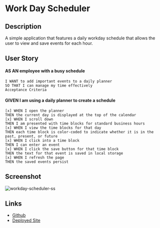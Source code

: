 
# Work Day Scheduler

## Description
A simple application that features a daily workday schedule that allows the user to view and save events for each hour.

## User Story

#### AS AN employee with a busy schedule
    I WANT to add important events to a daily planner
    SO THAT I can manage my time effectively
    Acceptance Criteria
    
#### GIVEN I am using a daily planner to create a schedule
    [x] WHEN I open the planner
    THEN the current day is displayed at the top of the calendar
    [x] WHEN I scroll down 
    THEN I am presented with time blocks for standard business hours
    [x] WHEN I view the time blocks for that day
    THEN each time block is color-coded to indicate whether it is in the past, present, or future
    [x] WHEN I click into a time block
    THEN I can enter an event 
    [x] WHEN I click the save button for that time block
    THEN the text for that event is saved in local storage
    [x] WHEN I refresh the page
    THEN the saved events persist


## Screenshot

![workday-scheduler-ss](https://file%2B.vscode-resource.vscode-cdn.net/c%3A/Users/gemii/Desktop/projects/super-disco/workday%20scheduler.png?version%3D1672356575635)

## Links

 - [Github](https://github.com/Jay-MM/Workday-Scheduler.git)
 - [Deployed Site](https://jay-mm.github.io/Workday-Scheduler/)